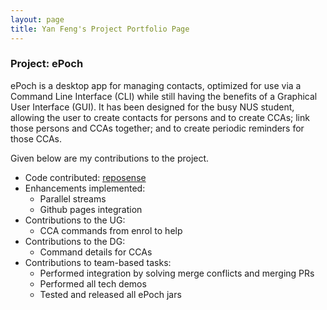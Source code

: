 ```yaml
---
layout: page
title: Yan Feng's Project Portfolio Page
---
```


### Project: ePoch

ePoch is a desktop app for managing contacts, optimized for use via a Command Line Interface (CLI) while still having the benefits of a Graphical User Interface (GUI). It has been designed for the busy NUS student, allowing the user to create contacts for persons and to create CCAs; link those persons and CCAs together; and to create periodic reminders for those CCAs.

Given below are my contributions to the project.

- Code contributed: [reposense](https://nus-cs2103-ay2122s1.github.io/tp-dashboard/?search=justintanyf&sort=groupTitle&sortWithin=title&timeframe=commit&mergegroup=&groupSelect=groupByRepos&breakdown=true&checkedFileTypes=docs~functional-code~test-code~other&since=2021-09-17&tabOpen=true&tabType=zoom&zA=justintanyf&zR=AY2122S1-CS2103-T14-2%2Ftp%5Bmaster%5D&zACS=207.23809523809524&zS=2021-09-17&zFS=justintanyf&zU=2021-11-01&zMG=false&zFTF=commit&zFGS=groupByRepos&zFR=false)
- Enhancements implemented:
  - Parallel streams
  - Github pages integration
- Contributions to the UG:
  - CCA commands from enrol to help
- Contributions to the DG:
  - Command details for CCAs
- Contributions to team-based tasks:
  - Performed integration by solving merge conflicts and merging PRs
  - Performed all tech demos
  - Tested and released all ePoch jars
